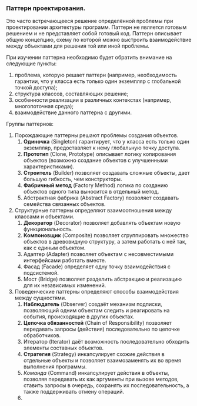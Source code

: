 ### Паттерн проектирования.

Это часто встречающееся решение определённой проблемы при проектировании архитектуры программ.
Паттерн не является готовым решением и не представляет собой готовый код.
Паттерн описывает общую концепцию, схему по которой можно выстроить взаимодействие между объектами для решения той или иной проблемы.

При изучении паттерна необходимо будет обратить внимание на следующие пункты:
1. проблема, которую решает паттерн (например, необходимость гарантии, что у класса есть только один экземпляр с глобальной точкой доступа);
2. структура классов, составляющих решение;
3. особенности реализации в различных контекстах (например, многопоточная среда);
4. взаимодействие данного паттерна с другими.

Группы паттернов:
1. Порождающие паттерны решают проблемы создания объектов.
    1. **Одиночка** (Singleton) гарантирует, что у класса есть только один экземпляр, предоставляет к нему глобальную точку доступа.
    2. **Прототип** (Clone, Prototype) описывает логику копирования объектов (возможно создание объектов с улучшенными характеристиками).
    3. **Строитель** (Builder) позволяет создавать сложные объекты, дает большую гибкость, чем конструкторы.
    4. **Фабричный метод** (Factory Method) логика по созданию объектов одного типа выносится в отдельный метод.
    5. Абстрактная фабрика (Abstract Factory) позволяет создавать семейства связанных объектов.
2. Структурные паттерны определяют взаимоотношения между классами и объектами.
    1. **Декоратор** (Decorator) позволяет добавлять объектам новую функциональность.
    2. **Компоновщик** (Composite) позволяет сгруппировать множество объектов в древовидную структуру, а затем работать с ней так, как с единым объектом.
    3. Адаптер (Adapter) позволяет объектам с несовместимыми интерфейсами работать вместе.
    4. Фасад (Facade) определяет одну точку взаимодействия с подсистемой.
    5. Мост (Bridge) позволяет разделить абстракцию и реализацию для их независимых изменений. 
3. Поведенческие паттерны определяют способы взаимодействия между сущностями.
    1. **Наблюдатель** (Observer) создаёт механизм подписки, позволяющий одним объектам следить и реагировать на события, происходящие в других объектах.
    2. **Цепочка обязанностей** (Chain of Responsibility) позволяет передавать запросы (действия) последовательно по цепочке обработчиков.
    3. Итератор (Iterator) даёт возможность последовательно обходить элементы составных объектов.
    4. **Стратегия** (Strategy) инкапсулирует схожие действия в отдельные объекты и позволяет взаимозаменять их во время выполнения программы.
    5. _Команда_ (Command) инкапсулирует действия в объекты, позволяя передавать их как аргументы при вызове методов, ставить запросы в очередь,
       сохранять их последовательность, а также поддерживать отмену операций.
   6. 